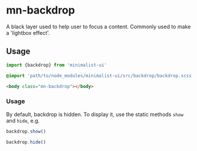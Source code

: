 # mn-backdrop

A black layer used to help user to focus a content. Commonly used to make a 'lightbox effect'.

## Usage

```js
import {backdrop} from 'minimalist-ui'
```

```scss
@import 'path/to/node_modules/minimalist-ui/src/backdrop/backdrop.scss';
```

```html
<body class="mn-backdrop"></body>
```

### Usage

By default, backdrop is hidden. To display it, use the static methods `show` and `hide`, e.g.

```js
backdrop.show()
```

```js
backdrop.hide()
```
